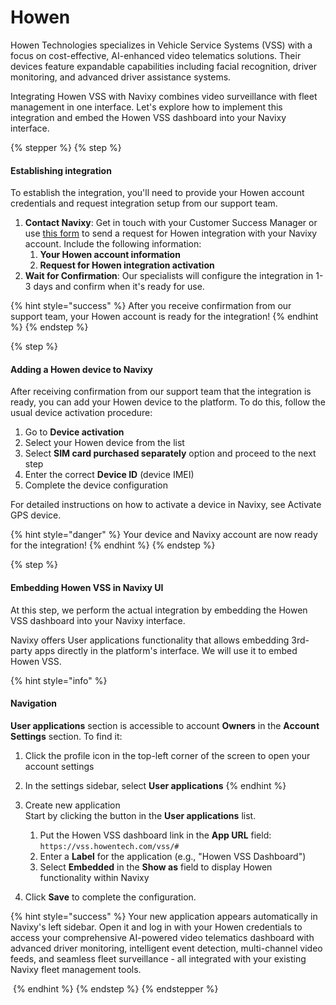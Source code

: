 # Howen

Howen Technologies specializes in Vehicle Service Systems (VSS) with a focus on cost-effective, AI-enhanced video telematics solutions. Their devices feature expandable capabilities including facial recognition, driver monitoring, and advanced driver assistance systems.

Integrating Howen VSS with Navixy combines video surveillance with fleet management in one interface. Let's explore how to implement this integration and embed the Howen VSS dashboard into your Navixy interface.

{% stepper %}
{% step %}
#### Establishing integration

To establish the integration, you'll need to provide your Howen account credentials and request integration setup from our support team.

1. **Contact Navixy**: Get in touch with your Customer Success Manager or use [this form](https://www.navixy.com/contact/) to send a request for Howen integration with your Navixy account. Include the following information:
   1. **Your Howen account information**
   2. **Request for Howen integration activation**
2. **Wait for Confirmation**: Our specialists will configure the integration in 1-3 days and confirm when it's ready for use.

{% hint style="success" %}
After you receive confirmation from our support team, your Howen account is ready for the integration!
{% endhint %}
{% endstep %}

{% step %}
#### Adding a Howen device to Navixy

After receiving confirmation from our support team that the integration is ready, you can add your Howen device to the platform. To do this, follow the usual device activation procedure:

1. Go to **Device activation**
2. Select your Howen device from the list
3. Select **SIM card purchased separately** option and proceed to the next step
4. Enter the correct **Device ID** (device IMEI)
5. Complete the device configuration

For detailed instructions on how to activate a device in Navixy, see Activate GPS device.

{% hint style="danger" %}
Your device and Navixy account are now ready for the integration!
{% endhint %}
{% endstep %}

{% step %}
#### Embedding Howen VSS in Navixy UI

At this step, we perform the actual integration by embedding the Howen VSS dashboard into your Navixy interface.

Navixy offers User applications functionality that allows embedding 3rd-party apps directly in the platform's interface. We will use it to embed Howen VSS.

{% hint style="info" %}
#### **Navigation**

**User applications** section is accessible to account **Owners** in the **Account Settings** section. To find it:

1. Click the profile icon in the top-left corner of the screen to open your account settings
2. In the settings sidebar, select **User applications**
{% endhint %}

1. Create new application\
   Start by clicking the button in the **User applications** list.
   1. Put the Howen VSS dashboard link in the **App URL** field:\
      `https://vss.howentech.com/vss/#`
   2. Enter a **Label** for the application (e.g., "Howen VSS Dashboard")
   3. Select **Embedded** in the **Show as** field to display Howen functionality within Navixy
2. Click **Save** to complete the configuration.

{% hint style="success" %}
Your new application appears automatically in Navixy's left sidebar. Open it and log in with your Howen credentials to access your comprehensive AI-powered video telematics dashboard with advanced driver monitoring, intelligent event detection, multi-channel video feeds, and seamless fleet surveillance - all integrated with your existing Navixy fleet management tools.

<img src="https://2096203889-files.gitbook.io/~/files/v0/b/gitbook-x-prod.appspot.com/o/spaces%2F446mKak1zDrGv70ahuYZ%2Fuploads%2Fgit-blob-cdd0f892f471af40f8c05c2bf8051b8bb1101d42%2Fimage%20(8).png?alt=media" alt="" data-size="original">
{% endhint %}
{% endstep %}
{% endstepper %}

